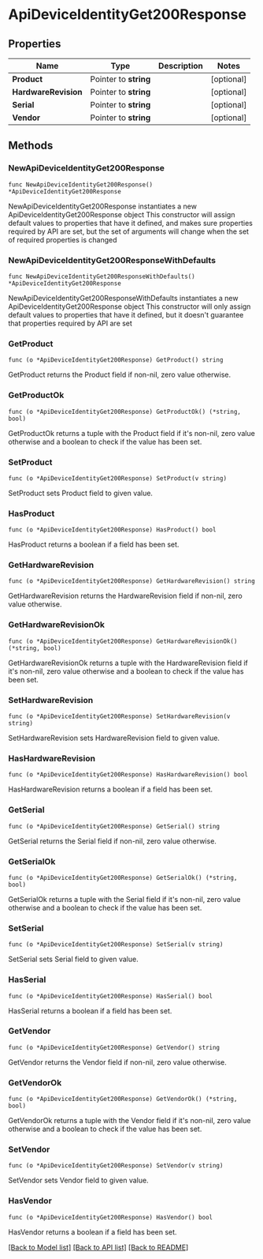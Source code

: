 # ApiDeviceIdentityGet200Response

## Properties

Name | Type | Description | Notes
------------ | ------------- | ------------- | -------------
**Product** | Pointer to **string** |  | [optional] 
**HardwareRevision** | Pointer to **string** |  | [optional] 
**Serial** | Pointer to **string** |  | [optional] 
**Vendor** | Pointer to **string** |  | [optional] 

## Methods

### NewApiDeviceIdentityGet200Response

`func NewApiDeviceIdentityGet200Response() *ApiDeviceIdentityGet200Response`

NewApiDeviceIdentityGet200Response instantiates a new ApiDeviceIdentityGet200Response object
This constructor will assign default values to properties that have it defined,
and makes sure properties required by API are set, but the set of arguments
will change when the set of required properties is changed

### NewApiDeviceIdentityGet200ResponseWithDefaults

`func NewApiDeviceIdentityGet200ResponseWithDefaults() *ApiDeviceIdentityGet200Response`

NewApiDeviceIdentityGet200ResponseWithDefaults instantiates a new ApiDeviceIdentityGet200Response object
This constructor will only assign default values to properties that have it defined,
but it doesn't guarantee that properties required by API are set

### GetProduct

`func (o *ApiDeviceIdentityGet200Response) GetProduct() string`

GetProduct returns the Product field if non-nil, zero value otherwise.

### GetProductOk

`func (o *ApiDeviceIdentityGet200Response) GetProductOk() (*string, bool)`

GetProductOk returns a tuple with the Product field if it's non-nil, zero value otherwise
and a boolean to check if the value has been set.

### SetProduct

`func (o *ApiDeviceIdentityGet200Response) SetProduct(v string)`

SetProduct sets Product field to given value.

### HasProduct

`func (o *ApiDeviceIdentityGet200Response) HasProduct() bool`

HasProduct returns a boolean if a field has been set.

### GetHardwareRevision

`func (o *ApiDeviceIdentityGet200Response) GetHardwareRevision() string`

GetHardwareRevision returns the HardwareRevision field if non-nil, zero value otherwise.

### GetHardwareRevisionOk

`func (o *ApiDeviceIdentityGet200Response) GetHardwareRevisionOk() (*string, bool)`

GetHardwareRevisionOk returns a tuple with the HardwareRevision field if it's non-nil, zero value otherwise
and a boolean to check if the value has been set.

### SetHardwareRevision

`func (o *ApiDeviceIdentityGet200Response) SetHardwareRevision(v string)`

SetHardwareRevision sets HardwareRevision field to given value.

### HasHardwareRevision

`func (o *ApiDeviceIdentityGet200Response) HasHardwareRevision() bool`

HasHardwareRevision returns a boolean if a field has been set.

### GetSerial

`func (o *ApiDeviceIdentityGet200Response) GetSerial() string`

GetSerial returns the Serial field if non-nil, zero value otherwise.

### GetSerialOk

`func (o *ApiDeviceIdentityGet200Response) GetSerialOk() (*string, bool)`

GetSerialOk returns a tuple with the Serial field if it's non-nil, zero value otherwise
and a boolean to check if the value has been set.

### SetSerial

`func (o *ApiDeviceIdentityGet200Response) SetSerial(v string)`

SetSerial sets Serial field to given value.

### HasSerial

`func (o *ApiDeviceIdentityGet200Response) HasSerial() bool`

HasSerial returns a boolean if a field has been set.

### GetVendor

`func (o *ApiDeviceIdentityGet200Response) GetVendor() string`

GetVendor returns the Vendor field if non-nil, zero value otherwise.

### GetVendorOk

`func (o *ApiDeviceIdentityGet200Response) GetVendorOk() (*string, bool)`

GetVendorOk returns a tuple with the Vendor field if it's non-nil, zero value otherwise
and a boolean to check if the value has been set.

### SetVendor

`func (o *ApiDeviceIdentityGet200Response) SetVendor(v string)`

SetVendor sets Vendor field to given value.

### HasVendor

`func (o *ApiDeviceIdentityGet200Response) HasVendor() bool`

HasVendor returns a boolean if a field has been set.


[[Back to Model list]](../README.md#documentation-for-models) [[Back to API list]](../README.md#documentation-for-api-endpoints) [[Back to README]](../README.md)


